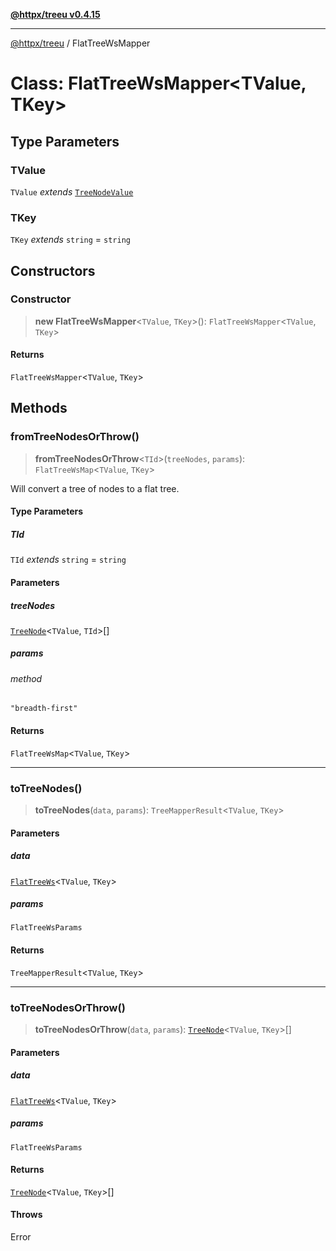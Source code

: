 [**@httpx/treeu v0.4.15**](../README.md)

***

[@httpx/treeu](../README.md) / FlatTreeWsMapper

# Class: FlatTreeWsMapper\<TValue, TKey\>

## Type Parameters

### TValue

`TValue` *extends* [`TreeNodeValue`](../type-aliases/TreeNodeValue.md)

### TKey

`TKey` *extends* `string` = `string`

## Constructors

### Constructor

> **new FlatTreeWsMapper**\<`TValue`, `TKey`\>(): `FlatTreeWsMapper`\<`TValue`, `TKey`\>

#### Returns

`FlatTreeWsMapper`\<`TValue`, `TKey`\>

## Methods

### fromTreeNodesOrThrow()

> **fromTreeNodesOrThrow**\<`TId`\>(`treeNodes`, `params`): `FlatTreeWsMap`\<`TValue`, `TKey`\>

Will convert a tree of nodes to a flat tree.

#### Type Parameters

##### TId

`TId` *extends* `string` = `string`

#### Parameters

##### treeNodes

[`TreeNode`](../type-aliases/TreeNode.md)\<`TValue`, `TId`\>[]

##### params

###### method

`"breadth-first"`

#### Returns

`FlatTreeWsMap`\<`TValue`, `TKey`\>

***

### toTreeNodes()

> **toTreeNodes**(`data`, `params`): `TreeMapperResult`\<`TValue`, `TKey`\>

#### Parameters

##### data

[`FlatTreeWs`](../type-aliases/FlatTreeWs.md)\<`TValue`, `TKey`\>

##### params

`FlatTreeWsParams`

#### Returns

`TreeMapperResult`\<`TValue`, `TKey`\>

***

### toTreeNodesOrThrow()

> **toTreeNodesOrThrow**(`data`, `params`): [`TreeNode`](../type-aliases/TreeNode.md)\<`TValue`, `TKey`\>[]

#### Parameters

##### data

[`FlatTreeWs`](../type-aliases/FlatTreeWs.md)\<`TValue`, `TKey`\>

##### params

`FlatTreeWsParams`

#### Returns

[`TreeNode`](../type-aliases/TreeNode.md)\<`TValue`, `TKey`\>[]

#### Throws

Error
